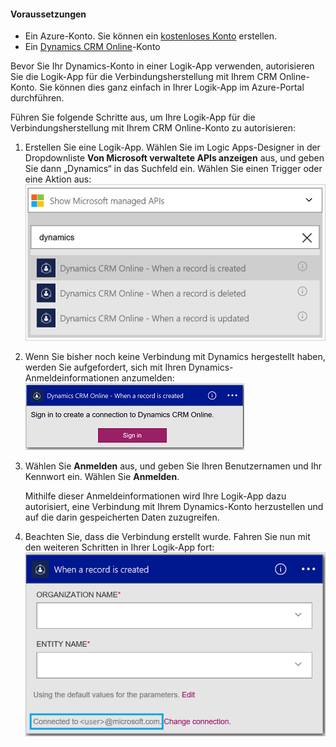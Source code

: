 #### Voraussetzungen
- Ein Azure-Konto. Sie können ein [kostenloses Konto](https://azure.microsoft.com/free) erstellen.
- Ein [Dynamics CRM Online](https://www.microsoft.com/de-DE/dynamics/crm-free-trial-overview.aspx)-Konto

Bevor Sie Ihr Dynamics-Konto in einer Logik-App verwenden, autorisieren Sie die Logik-App für die Verbindungsherstellung mit Ihrem CRM Online-Konto. Sie können dies ganz einfach in Ihrer Logik-App im Azure-Portal durchführen.

Führen Sie folgende Schritte aus, um Ihre Logik-App für die Verbindungsherstellung mit Ihrem CRM Online-Konto zu autorisieren:

1. Erstellen Sie eine Logik-App. Wählen Sie im Logic Apps-Designer in der Dropdownliste **Von Microsoft verwaltete APIs anzeigen** aus, und geben Sie dann „Dynamics“ in das Suchfeld ein. Wählen Sie einen Trigger oder eine Aktion aus: ![](./media/connectors-create-api-crmonline/dynamics-triggers.png)
2. Wenn Sie bisher noch keine Verbindung mit Dynamics hergestellt haben, werden Sie aufgefordert, sich mit Ihren Dynamics-Anmeldeinformationen anzumelden: ![](./media/connectors-create-api-crmonline/dynamics-signin.png)
3. Wählen Sie **Anmelden** aus, und geben Sie Ihren Benutzernamen und Ihr Kennwort ein. Wählen Sie **Anmelden**.

	Mithilfe dieser Anmeldeinformationen wird Ihre Logik-App dazu autorisiert, eine Verbindung mit Ihrem Dynamics-Konto herzustellen und auf die darin gespeicherten Daten zuzugreifen.
4. Beachten Sie, dass die Verbindung erstellt wurde. Fahren Sie nun mit den weiteren Schritten in Ihrer Logik-App fort: ![](./media/connectors-create-api-crmonline/dynamics-properties.png)

<!---HONumber=AcomDC_0817_2016-->